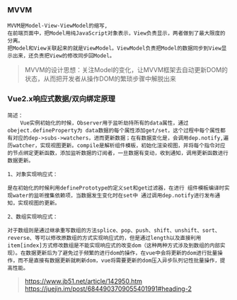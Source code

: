 ### MVVM

    MVVM是Model-View-ViewModel的缩写,
    在前端页面中，把Model用纯JavaScript对象表示，View负责显示，两者做到了最大限度的分离。
    把Model和View关联起来的就是ViewModel。ViewModel负责把Model的数据同步到View显示出来，还负责把View的修改同步回Model。

> MVVM的设计思想：关注Model的变化，让MVVM框架去自动更新DOM的状态，从而把开发者从操作DOM的繁琐步骤中解脱出来

### Vue2.x响应式数据/双向绑定原理
    简述： 
        Vue实例初始化的时候，Observer用于监听劫持所有的data属性，通过obeject.defineProperty为 data数据的每个属性添加get/set，这个过程中每个属性都有对应的dep->subs->watchers，进而更新数据；在有数据变化是，会调用dep.notify,遍历watcher，实现视图更新。compile是解析组件模板，初始化渲染视图，并将每个指令对应的节点绑定更新函数，添加监听数据的订阅者，一旦数据有变动，收到通知，调用更新函数进行数据更新。

    1、对象实现响应式：

    是在初始化的时候利用definePrototype的定义set和get过滤器，在进行 组件模板编译时实现water的监听搜集依赖项，当数据发生变化时在set中 通过调用dep.notify进行发布通知，实现视图的更新。
    
    2、数组实现响应式：

    对于数组则是通过继承重写数组的方法splice、pop、push、shift、unshift、sort、reverse、等可以修改原数组的方式实现响应式的，但是通过length以及直接利用item[index]方式修改数组是不能实现响应式的改变dom（这种两种方式涉及到数组的内部实现）。在数据更新后为了避免过于频繁的进行dom的操作，在vue中会将更新的dom进行批量操作，而不是直接有数据更新就刷新dom，vue将需要更新的dom压入异步队列记性批量操作，提高性能。

> https://www.jb51.net/article/142950.htm
> https://juejin.im/post/6844903709055401991#heading-2

### 
